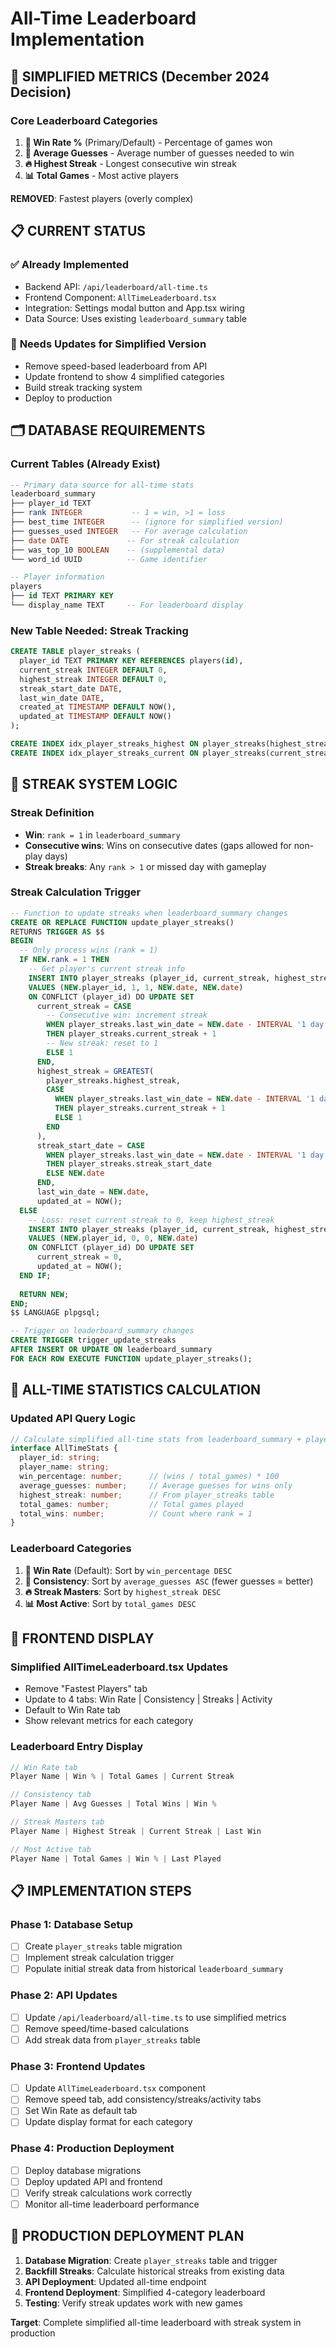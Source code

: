 # All-Time Leaderboard Implementation

## 🎯 **SIMPLIFIED METRICS** (December 2024 Decision)

### **Core Leaderboard Categories**
1. **🥇 Win Rate %** (Primary/Default) - Percentage of games won
2. **🎯 Average Guesses** - Average number of guesses needed to win
3. **🔥 Highest Streak** - Longest consecutive win streak
4. **📊 Total Games** - Most active players

**REMOVED**: Fastest players (overly complex)

## 📋 **CURRENT STATUS**

### ✅ **Already Implemented**
- Backend API: `/api/leaderboard/all-time.ts` 
- Frontend Component: `AllTimeLeaderboard.tsx`
- Integration: Settings modal button and App.tsx wiring
- Data Source: Uses existing `leaderboard_summary` table

### 🔄 **Needs Updates for Simplified Version**
- Remove speed-based leaderboard from API
- Update frontend to show 4 simplified categories
- Build streak tracking system
- Deploy to production

## 🗂️ **DATABASE REQUIREMENTS**

### **Current Tables (Already Exist)**
```sql
-- Primary data source for all-time stats
leaderboard_summary
├── player_id TEXT
├── rank INTEGER           -- 1 = win, >1 = loss  
├── best_time INTEGER      -- (ignore for simplified version)
├── guesses_used INTEGER   -- For average calculation
├── date DATE             -- For streak calculation
├── was_top_10 BOOLEAN    -- (supplemental data)
└── word_id UUID          -- Game identifier

-- Player information  
players
├── id TEXT PRIMARY KEY
└── display_name TEXT     -- For leaderboard display
```

### **New Table Needed: Streak Tracking**
```sql
CREATE TABLE player_streaks (
  player_id TEXT PRIMARY KEY REFERENCES players(id),
  current_streak INTEGER DEFAULT 0,
  highest_streak INTEGER DEFAULT 0,
  streak_start_date DATE,
  last_win_date DATE,
  created_at TIMESTAMP DEFAULT NOW(),
  updated_at TIMESTAMP DEFAULT NOW()
);

CREATE INDEX idx_player_streaks_highest ON player_streaks(highest_streak DESC);
CREATE INDEX idx_player_streaks_current ON player_streaks(current_streak DESC);
```

## 🔧 **STREAK SYSTEM LOGIC**

### **Streak Definition**
- **Win**: `rank = 1` in `leaderboard_summary`
- **Consecutive wins**: Wins on consecutive dates (gaps allowed for non-play days)
- **Streak breaks**: Any `rank > 1` or missed day with gameplay

### **Streak Calculation Trigger**
```sql
-- Function to update streaks when leaderboard_summary changes
CREATE OR REPLACE FUNCTION update_player_streaks()
RETURNS TRIGGER AS $$
BEGIN
  -- Only process wins (rank = 1)
  IF NEW.rank = 1 THEN
    -- Get player's current streak info
    INSERT INTO player_streaks (player_id, current_streak, highest_streak, streak_start_date, last_win_date)
    VALUES (NEW.player_id, 1, 1, NEW.date, NEW.date)
    ON CONFLICT (player_id) DO UPDATE SET
      current_streak = CASE 
        -- Consecutive win: increment streak
        WHEN player_streaks.last_win_date = NEW.date - INTERVAL '1 day' 
        THEN player_streaks.current_streak + 1
        -- New streak: reset to 1
        ELSE 1
      END,
      highest_streak = GREATEST(
        player_streaks.highest_streak,
        CASE 
          WHEN player_streaks.last_win_date = NEW.date - INTERVAL '1 day'
          THEN player_streaks.current_streak + 1
          ELSE 1
        END
      ),
      streak_start_date = CASE
        WHEN player_streaks.last_win_date = NEW.date - INTERVAL '1 day'
        THEN player_streaks.streak_start_date
        ELSE NEW.date
      END,
      last_win_date = NEW.date,
      updated_at = NOW();
  ELSE
    -- Loss: reset current streak to 0, keep highest_streak
    INSERT INTO player_streaks (player_id, current_streak, highest_streak, last_win_date)
    VALUES (NEW.player_id, 0, 0, NEW.date)
    ON CONFLICT (player_id) DO UPDATE SET
      current_streak = 0,
      updated_at = NOW();
  END IF;
  
  RETURN NEW;
END;
$$ LANGUAGE plpgsql;

-- Trigger on leaderboard_summary changes
CREATE TRIGGER trigger_update_streaks
AFTER INSERT OR UPDATE ON leaderboard_summary
FOR EACH ROW EXECUTE FUNCTION update_player_streaks();
```

## 🔢 **ALL-TIME STATISTICS CALCULATION**

### **Updated API Query Logic**
```typescript
// Calculate simplified all-time stats from leaderboard_summary + player_streaks
interface AllTimeStats {
  player_id: string;
  player_name: string;
  win_percentage: number;      // (wins / total_games) * 100
  average_guesses: number;     // Average guesses for wins only
  highest_streak: number;      // From player_streaks table
  total_games: number;         // Total games played
  total_wins: number;          // Count where rank = 1
}
```

### **Leaderboard Categories**
1. **🥇 Win Rate** (Default): Sort by `win_percentage DESC`
2. **🎯 Consistency**: Sort by `average_guesses ASC` (fewer guesses = better)
3. **🔥 Streak Masters**: Sort by `highest_streak DESC`
4. **📊 Most Active**: Sort by `total_games DESC`

## 🎨 **FRONTEND DISPLAY**

### **Simplified AllTimeLeaderboard.tsx Updates**
- Remove "Fastest Players" tab
- Update to 4 tabs: Win Rate | Consistency | Streaks | Activity
- Default to Win Rate tab
- Show relevant metrics for each category

### **Leaderboard Entry Display**
```typescript
// Win Rate tab
Player Name | Win % | Total Games | Current Streak

// Consistency tab  
Player Name | Avg Guesses | Total Wins | Win %

// Streak Masters tab
Player Name | Highest Streak | Current Streak | Last Win

// Most Active tab
Player Name | Total Games | Win % | Last Played
```

## 📋 **IMPLEMENTATION STEPS**

### **Phase 1: Database Setup**
- [ ] Create `player_streaks` table migration
- [ ] Implement streak calculation trigger
- [ ] Populate initial streak data from historical `leaderboard_summary`

### **Phase 2: API Updates** 
- [ ] Update `/api/leaderboard/all-time.ts` to use simplified metrics
- [ ] Remove speed/time-based calculations
- [ ] Add streak data from `player_streaks` table

### **Phase 3: Frontend Updates**
- [ ] Update `AllTimeLeaderboard.tsx` component
- [ ] Remove speed tab, add consistency/streaks/activity tabs
- [ ] Set Win Rate as default tab
- [ ] Update display format for each category

### **Phase 4: Production Deployment**
- [ ] Deploy database migrations
- [ ] Deploy updated API and frontend
- [ ] Verify streak calculations work correctly
- [ ] Monitor all-time leaderboard performance

## 🚀 **PRODUCTION DEPLOYMENT PLAN**

1. **Database Migration**: Create `player_streaks` table and trigger
2. **Backfill Streaks**: Calculate historical streaks from existing data
3. **API Deployment**: Updated all-time endpoint 
4. **Frontend Deployment**: Simplified 4-category leaderboard
5. **Testing**: Verify streak updates work with new games

**Target**: Complete simplified all-time leaderboard with streak system in production 